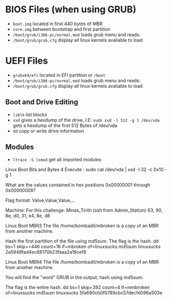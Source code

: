 # BIOS Files (when using GRUB)
- `boot.img` located in first 440 bytes of MBR
- `core.img` between bootstrap and first partition
- `/boot/grub/i386-pc/normal.mod` loads grub menu and reads:
- `/boot/grub/grub.cfg` display all linux kernels avaliable to load

# UEFI Files
- `grubx64/efi` located in EFI partition or `/boot`
- `/boot/grub/i386-pc/normal.mod` loads grub menu and reads:
- `/boot/grub/grub.cfg` display all linux kernels avaliable to load


## Boot and Drive Editing

- `lsblk` list blocks
- `xxd` gives a hexdump of the drive, I.E: `sudo xxd -l 512 -g 1 /dev/vda` gets a hexdump of the first 512 Bytes of /dev/vda 
- `dd` copy or write drive information

## Modules
- `ltrace -S lsmod` get all imported modules






Linux Boot Bits and Bytes 4
Execute : sudo cat /dev/vda | xxd -l 32 -c 0x10 -g 1

What are the values contained in hex positions 0x00000001 through 0x00000008?

Flag format: Value,Value,Value,...

Machine: For this challenge: Minas_Tirith (ssh from Admin_Station)
63, 90, 8e, d0, 31, e4, 8e, d8



Linux Boot MBR3
The file /home/bombadil/mbroken is a copy of an MBR from another machine.

Hash the first partition of the file using md5sum. The flag is the hash.
dd bs=1 skip==446 count=16 if=mbroken of=linuxsucks
md5sum linuxsucks
2a5948fad4ec68170b23faaa2a16cef8


Linux Boot MBR4
The file /home/bombadil/mbroken is a copy of an MBR from another machine.

You will find the "word" GRUB in the output, hash using md5sum.

The flag is the entire hash.
dd bs=1 skip=392 count=4 if=mmbroken of=linuxsucks
md5sum linuxsucks
5fa690cb0f0789cbc57decfd096a503e
